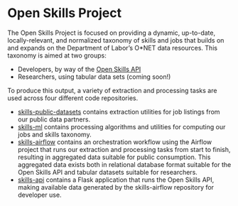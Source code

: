 # Open Skills Project

 The Open Skills Project is focused on providing a dynamic, up-to-date, locally-relevant, and normalized taxonomy of skills and jobs that builds on and expands on the Department of Labor’s O*NET data resources. This taxonomy is aimed at two groups:
 
- Developers, by way of the [Open Skills API](http://api.dataatwork.org/v1/spec/)
- Researchers, using tabular data sets (coming soon!)

To produce this output, a variety of extraction and processing tasks are used across four different code repositories.

- [skills-public-datasets](http://github.com/workforce-data-initiative/skills-public-datasets) contains extraction utilities for job listings from our public data partners.
- [skills-ml](http://github.com/workforce-data-initiative/skills-ml) contains processing algorithms and utilities for computing our jobs and skills taxonomy.
- [skills-airflow](http://github.com/workforce-data-initiative/skills-airflow) contains an orchestration workflow using the Airflow project that runs our extraction and processing tasks from start to finish, resulting in aggregated data suitable for public consumption. This aggregated data exists both in relational database format suitable for the Open Skills API and tabular datasets suitable for researchers.
- [skills-api](http://github.com/workforce-data-initiative/skills-api) contains a Flask application that runs the Open Skills API, making available data generated by the skills-airflow repository for developer use.
